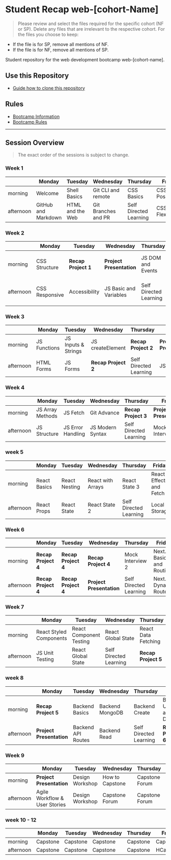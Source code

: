 
# Student Recap web-[cohort-Name]

> Please review and select the files required for the specific cohort (NF or SP). Delete any files that are irrelevant to the respective cohort. For the files you choose to keep:

- If the file is for SP, remove all mentions of NF.
- If the file is for NF, remove all mentions of SP.
>

Student repository for the web development bootcamp web-[cohort-name].

## Use this Repository

- [Guide how to clone this repository](/docs/install-manual-en.md)

## Rules

- [Bootcamp Information](./docs/bootcamp-info-en.md)
- [Bootcamp Rules](./docs/bootcamp-rules-en.md)

---

## Session Overview

> The exact order of the sessions is subject to change.

### Week 1

|           | Monday              | Tuesday          | Wednesday           | Thursday               | Friday          |
|-----------|---------------------|------------------|---------------------|------------------------|-----------------|
| morning   | Welcome             | Shell Basics     | Git CLI and remote  | CSS Basics             | CSS Positioning |
| afternoon | GitHub and Markdown | HTML and the Web | Git Branches and PR | Self Directed Learning | CSS Flexbox     |

### Week 2

|           | Monday         | Tuesday             | Wednesday                | Thursday               | Friday                     |
|-----------|----------------|---------------------|--------------------------|------------------------|----------------------------|
| morning   | CSS Structure  | **Recap Project 1** | **Project Presentation** | JS DOM and Events      | JS Conditions and Booleans |
| afternoon | CSS Responsive | Accessibility       | JS Basic and Variables   | Self Directed Learning | JS Objects and Arrays      |

### Week 3

|           | Monday       | Tuesday             | Wednesday           | Thursday               | Friday                   |
|-----------|--------------|---------------------|---------------------|------------------------|--------------------------|
| morning   | JS Functions | JS Inputs & Strings | JS createElement    | **Recap Project 2**    | **Project Presentation** |
| afternoon | HTML Forms   | JS Forms            | **Recap Project 2** | Self Directed Learning | JS Loops                 |

### Week 4

|           | Monday           | Tuesday           | Wednesday        | Thursday               | Friday                   |
|-----------|------------------|-------------------|------------------|------------------------|--------------------------|
| morning   | JS Array Methods | JS Fetch          | Git Advance      | **Recap Project 3**    | **Project Presentation** |
| afternoon | JS Structure     | JS Error Handling | JS Modern Syntax | Self Directed Learning | Mock Interview 1         |

### week 5

|           | Monday       | Tuesday       | Wednesday         | Thursday               | Friday              |
|-----------|--------------|---------------|-------------------|------------------------|---------------------|
| morning   | React Basics | React Nesting | React with Arrays | React State 3          | React Effects and Fetch |
| afternoon | React Props  | React State   | React State 2     | Self Directed Learning | Local Storage       |

### Week 6

|           | Monday              | Tuesday             | Wednesday                | Thursday               | Friday                     |
|-----------|---------------------|---------------------|--------------------------|------------------------|----------------------------|
| morning   | **Recap Project 4** | **Recap Project 4** | **Recap Project 4**      | Mock Interview 2       | Next.js Basics and Routing |
| afternoon | **Recap Project 4** | **Recap Project 4** | **Project Presentation** | Self Directed Learning | Next.js Dynamic Routes     |

### Week 7

|           | Monday                  | Tuesday                 | Wednesday              | Thursday            | Friday              |
|-----------|-------------------------|-------------------------|------------------------|---------------------|---------------------|
| morning   | React Styled Components | React Component Testing | React Global State     | React Data Fetching | **Recap Project 5** |
| afternoon | JS Unit Testing         | React Global State      | Self Directed Learning | **Recap Project 5** | **Recap Project 5** |

### week 8

|           | Monday                   | Tuesday            | Wednesday       | Thursday               | Friday                    |
|-----------|--------------------------|--------------------|-----------------|------------------------|---------------------------|
| morning   | **Recap Project 5**      | Backend Basics     | Backend MongoDB | Backend Create         | Backend Update and Delete |
| afternoon | **Project Presentation** | Backend API Routes | Backend Read    | Self Directed Learning | **Recap Project 6**       |

### Week 9

|           | Monday                        | Tuesday         | Wednesday       | Thursday       | Friday         |
|-----------|-------------------------------|-----------------|-----------------|----------------|----------------|
| morning   | **Project Presentation**      | Design Workshop | How to Capstone | Capstone Forum | Capstone Forum |
| afternoon | Agile Workflow & User Stories | Design Workshop | Capstone Forum  | Capstone Forum | Capstone Forum |

### week 10 - 12

|           | Monday   | Tuesday  | Wednesday | Thursday | Friday    |
|-----------|----------|----------|-----------|----------|-----------|
| morning   | Capstone | Capstone | Capstone  | Capstone | Capstone  |
| afternoon | Capstone | Capstone | Capstone  | Capstone | HCapstone |
